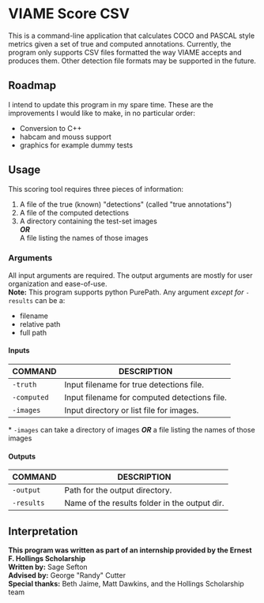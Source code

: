 # VIAME Score CSV

This is a command-line application that calculates COCO and PASCAL style metrics given a set of true and computed annotations.  Currently, the program only supports CSV files formatted the way VIAME accepts and produces them.  Other detection file formats may be supported in the future.

## Roadmap  
I intend to update this program in my spare time.  These are the improvements I would like to make, in no particular order:
 * Conversion to C++
 * habcam and mouss support
 * graphics for example dummy tests

## Usage  
This scoring tool requires three pieces of information: 
 1. A file of the true (known) "detections" (called "true annotations")
 2. A file of the computed detections
 3. A directory containing the test-set images  
   ___OR___  
   A file listing the names of those images  

### Arguments  
All input arguments are required.  The output arguments are mostly for user organization and ease-of-use.  
__Note:__ This program supports python PurePath. Any argument _except for_ `-results` can be a:
 - filename
 - relative path
 - full path

#### Inputs  
|     COMMAND |                                   DESCRIPTION |
|-------------|-----------------------------------------------|
|    `-truth` |      Input filename for true detections file. |
| `-computed` |  Input filename for computed detections file. |
|   `-images` |      Input directory or list file for images. |

\* `-images` can take a directory of images ___OR___ a file listing the names of those images

#### Outputs  
|     COMMAND |                                   DESCRIPTION |
|-------------|-----------------------------------------------|
|   `-output` |                Path for the output directory. |
|  `-results` | Name of the results folder in the output dir. |

## Interpretation  



**This program was written as part of an internship provided by the Ernest F. Hollings Scholarship**  
**Written by:** Sage Sefton  
**Advised by:** George "Randy" Cutter  
**Special thanks:** Beth Jaime, Matt Dawkins, and the Hollings Scholarship team
